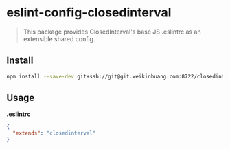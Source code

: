 # eslint-config-closedinterval

> This package provides ClosedInterval's base JS .eslintrc as an extensible shared config.

## Install

```sh
npm install --save-dev git+ssh://git@git.weikinhuang.com:8722/closedintervaleslint-config.git eslint babel-eslint eslint-plugin-flowtype eslint-plugin-react 
```

## Usage

**.eslintrc**

```json
{
  "extends": "closedinterval"
}
```
